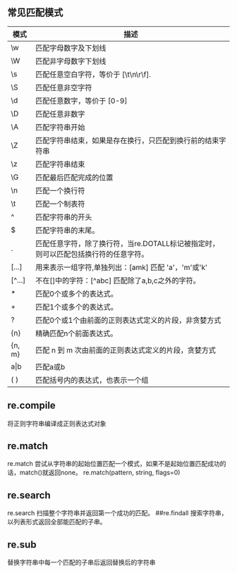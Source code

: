 ## 常见匹配模式

| 模式| 描述|
|----|----|
| \w	| 匹配字母数字及下划线 |
| \W	| 匹配非字母数字下划线 |
| \s	| 匹配任意空白字符，等价于 [\t\n\r\f]. |
| \S	| 匹配任意非空字符 |
| \d	| 匹配任意数字，等价于 [0-9] |
| \D	| 匹配任意非数字 |
| \A	| 匹配字符串开始 |
| \Z	| 匹配字符串结束，如果是存在换行，只匹配到换行前的结束字符串 |
| \z	| 匹配字符串结束 |
| \G	| 匹配最后匹配完成的位置 |
| \n | 匹配一个换行符 |
| \t | 匹配一个制表符 |
| ^	| 匹配字符串的开头 |
| $	| 匹配字符串的末尾。|
| .	| 匹配任意字符，除了换行符，当re.DOTALL标记被指定时，则可以匹配包括换行符的任意字符。|
| [...]	| 用来表示一组字符,单独列出：[amk] 匹配 'a'，'m'或'k' |
| [^...]	| 不在[]中的字符：[^abc] 匹配除了a,b,c之外的字符。| 
| *	| 匹配0个或多个的表达式。|
| +	| 匹配1个或多个的表达式。|
| ?	| 匹配0个或1个由前面的正则表达式定义的片段，非贪婪方式| 
| {n}	| 精确匹配n个前面表达式。|
| {n, m} | 匹配 n 到 m 次由前面的正则表达式定义的片段，贪婪方式| 
| a&#124;b | 匹配a或b |
| ( )	| 匹配括号内的表达式，也表示一个组 |

## re.compile
将正则字符串编译成正则表达式对象
## re.match
re.match 尝试从字符串的起始位置匹配一个模式，如果不是起始位置匹配成功的话，match()就返回none。
re.match(pattern, string, flags=0)
## re.search
re.search 扫描整个字符串并返回第一个成功的匹配。
##re.findall
搜索字符串，以列表形式返回全部能匹配的子串。
## re.sub
替换字符串中每一个匹配的子串后返回替换后的字符串